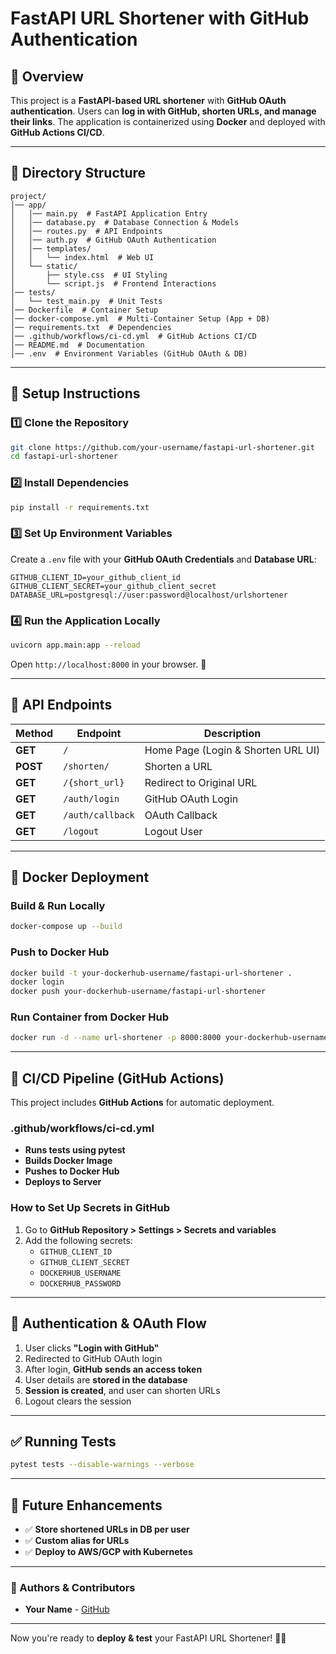# FastAPI URL Shortener with GitHub Authentication

## 📌 Overview
This project is a **FastAPI-based URL shortener** with **GitHub OAuth authentication**. Users can **log in with GitHub, shorten URLs, and manage their links**. The application is containerized using **Docker** and deployed with **GitHub Actions CI/CD**.

---

## 📂 Directory Structure
```
project/
│── app/
│   │── main.py  # FastAPI Application Entry
│   │── database.py  # Database Connection & Models
│   │── routes.py  # API Endpoints
│   │── auth.py  # GitHub OAuth Authentication
│   │── templates/
│   │   └── index.html  # Web UI
│   └── static/
│       ├── style.css  # UI Styling
│       └── script.js  # Frontend Interactions
│── tests/
│   └── test_main.py  # Unit Tests
│── Dockerfile  # Container Setup
│── docker-compose.yml  # Multi-Container Setup (App + DB)
│── requirements.txt  # Dependencies
│── .github/workflows/ci-cd.yml  # GitHub Actions CI/CD
│── README.md  # Documentation
│── .env  # Environment Variables (GitHub OAuth & DB)
```

---

## 🔧 Setup Instructions

### 1️⃣ **Clone the Repository**
```bash
git clone https://github.com/your-username/fastapi-url-shortener.git
cd fastapi-url-shortener
```

### 2️⃣ **Install Dependencies**
```bash
pip install -r requirements.txt
```

### 3️⃣ **Set Up Environment Variables**
Create a `.env` file with your **GitHub OAuth Credentials** and **Database URL**:
```
GITHUB_CLIENT_ID=your_github_client_id
GITHUB_CLIENT_SECRET=your_github_client_secret
DATABASE_URL=postgresql://user:password@localhost/urlshortener
```

### 4️⃣ **Run the Application Locally**
```bash
uvicorn app.main:app --reload
```
Open `http://localhost:8000` in your browser. 🚀

---

## 🚀 API Endpoints
| Method | Endpoint | Description |
|--------|----------|-------------|
| **GET** | `/` | Home Page (Login & Shorten URL UI) |
| **POST** | `/shorten/` | Shorten a URL |
| **GET** | `/{short_url}` | Redirect to Original URL |
| **GET** | `/auth/login` | GitHub OAuth Login |
| **GET** | `/auth/callback` | OAuth Callback |
| **GET** | `/logout` | Logout User |

---

## 🐳 Docker Deployment

### **Build & Run Locally**
```bash
docker-compose up --build
```

### **Push to Docker Hub**
```bash
docker build -t your-dockerhub-username/fastapi-url-shortener .
docker login
docker push your-dockerhub-username/fastapi-url-shortener
```

### **Run Container from Docker Hub**
```bash
docker run -d --name url-shortener -p 8000:8000 your-dockerhub-username/fastapi-url-shortener
```

---

## 🔄 CI/CD Pipeline (GitHub Actions)
This project includes **GitHub Actions** for automatic deployment.

### **.github/workflows/ci-cd.yml**
- **Runs tests using pytest**
- **Builds Docker Image**
- **Pushes to Docker Hub**
- **Deploys to Server**

### **How to Set Up Secrets in GitHub**
1. Go to **GitHub Repository > Settings > Secrets and variables**
2. Add the following secrets:
   - `GITHUB_CLIENT_ID`
   - `GITHUB_CLIENT_SECRET`
   - `DOCKERHUB_USERNAME`
   - `DOCKERHUB_PASSWORD`

---

## 🔑 Authentication & OAuth Flow
1. User clicks **"Login with GitHub"**
2. Redirected to GitHub OAuth login
3. After login, **GitHub sends an access token**
4. User details are **stored in the database**
5. **Session is created**, and user can shorten URLs
6. Logout clears the session

---

## ✅ Running Tests
```bash
pytest tests --disable-warnings --verbose
```

---

## 🚀 Future Enhancements
- ✅ **Store shortened URLs in DB per user**
- ✅ **Custom alias for URLs**
- ✅ **Deploy to AWS/GCP with Kubernetes**

---

### **📌 Authors & Contributors**
- **Your Name** - [GitHub](https://github.com/your-username)

---

Now you're ready to **deploy & test** your FastAPI URL Shortener! 🚀🔥

